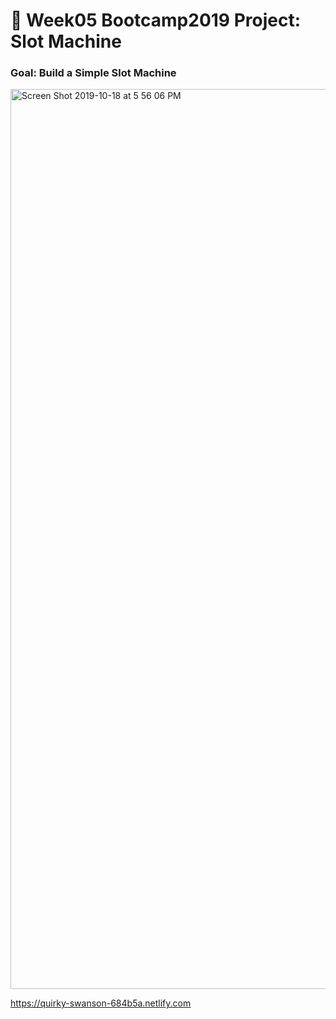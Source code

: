 # 🎰 Week05 Bootcamp2019 Project: Slot Machine

### Goal: Build a Simple Slot Machine

<img width="1440" alt="Screen Shot 2019-10-18 at 5 56 06 PM" src="https://user-images.githubusercontent.com/55306344/67130856-a8438680-f1d0-11e9-9480-b230ea918e11.png">

https://quirky-swanson-684b5a.netlify.com
